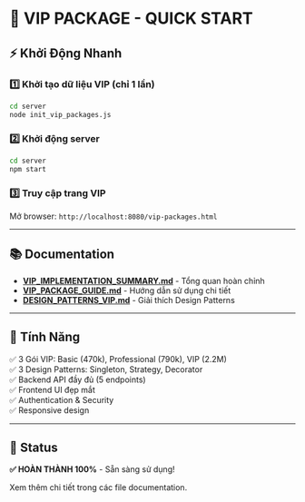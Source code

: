 # 🎉 VIP PACKAGE - QUICK START

## ⚡ Khởi Động Nhanh

### 1️⃣ Khởi tạo dữ liệu VIP (chỉ 1 lần)
```bash
cd server
node init_vip_packages.js
```

### 2️⃣ Khởi động server
```bash
cd server
npm start
```

### 3️⃣ Truy cập trang VIP
Mở browser: `http://localhost:8080/vip-packages.html`

---

## 📚 Documentation

- **[VIP_IMPLEMENTATION_SUMMARY.md](VIP_IMPLEMENTATION_SUMMARY.md)** - Tổng quan hoàn chỉnh
- **[VIP_PACKAGE_GUIDE.md](VIP_PACKAGE_GUIDE.md)** - Hướng dẫn sử dụng chi tiết
- **[DESIGN_PATTERNS_VIP.md](DESIGN_PATTERNS_VIP.md)** - Giải thích Design Patterns

---

## 🎯 Tính Năng

✅ 3 Gói VIP: Basic (470k), Professional (790k), VIP (2.2M)  
✅ 3 Design Patterns: Singleton, Strategy, Decorator  
✅ Backend API đầy đủ (5 endpoints)  
✅ Frontend UI đẹp mắt  
✅ Authentication & Security  
✅ Responsive design  

---

## 🚀 Status

**✅ HOÀN THÀNH 100%** - Sẵn sàng sử dụng!

Xem thêm chi tiết trong các file documentation.
